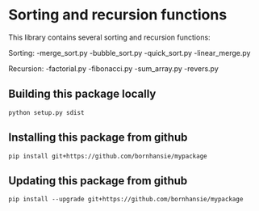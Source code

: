 # Sorting and recursion functions
This library contains several sorting and recursion functions:

Sorting:
-merge_sort.py
-bubble_sort.py
-quick_sort.py
-linear_merge.py

Recursion:
-factorial.py
-fibonacci.py
-sum_array.py
-revers.py

## Building this package locally
`python setup.py sdist`

## Installing this package from github
`pip install git+https://github.com/bornhansie/mypackage`

## Updating this package from github

`pip install --upgrade git+https://github.com/bornhansie/mypackage`
